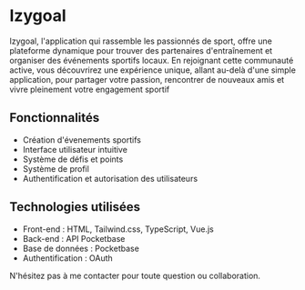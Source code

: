 # Izygoal

Izygoal, l'application qui rassemble les passionnés de sport, offre une plateforme dynamique pour trouver des partenaires d'entraînement et organiser des événements sportifs locaux. En rejoignant cette communauté active, vous découvrirez une expérience unique, allant au-delà d'une simple application, pour partager votre passion, rencontrer de nouveaux amis et vivre pleinement votre engagement sportif

## Fonctionnalités

- Création d'évenements sportifs
- Interface utilisateur intuitive
- Système de défis et points
- Système de profil
- Authentification et autorisation des utilisateurs

## Technologies utilisées

- Front-end : HTML, Tailwind.css, TypeScript, Vue.js
- Back-end : API Pocketbase
- Base de données : Pocketbase
- Authentification : OAuth

N'hésitez pas à me contacter pour toute question ou collaboration.
